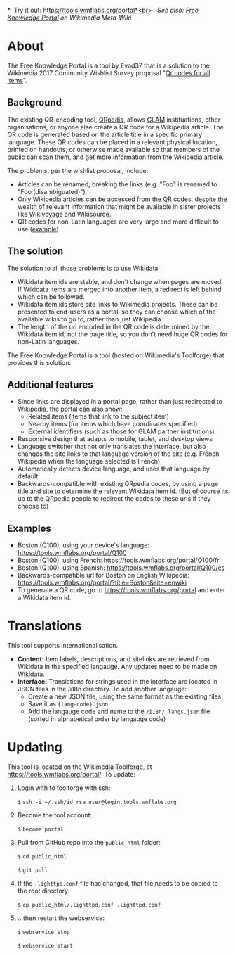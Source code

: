 *&nbsp; Try it out: https://tools.wmflabs.org/portal*<br>
*&nbsp; See also: [Free Knowledge Portal](https://meta.wikimedia.org/wiki/Free_Knowledge_Portal) on Wikimedia Meta-Wiki*

# About
The Free Knowledge Portal is a tool by Evad37 that is a solution to the Wikimedia 2017 Community Wishlist Survey proposal "[Qr codes for all items](https://meta.wikimedia.org/wiki/2017_Community_Wishlist_Survey/Wikidata/Qr_codes_for_all_items)".

## Background
The existing QR-encoding tool, [QRpedia](https://meta.wikimedia.org/wiki/QRpedia), allows [GLAM](https://meta.wikimedia.org/wiki/GLAM) instituations, other organisations, or anyone else create a QR code for a Wikipedia article. The QR code is generated based on the article title in a specific primary language. These QR codes can be placed in a relevant physical location, printed on handouts, or otherwise made available so that members of the public can scan them, and get more information from the Wikipedia article.

The problems, per the wishlist proposal, include:
* Articles can be renamed, breaking the links (e.g. "Foo" is renamed to "Foo (disambiguated)").
* Only Wikipedia articles can be accessed from the QR codes, despite the wealth of relevant information that might be available in sister projects like Wikivoyage and Wikisource.
* QR codes for non-Latin languages are very large and more difficult to use ([example](https://meta.wikimedia.org/wiki/File:QRpedia_code_in_Odessa_-_Bristol_Hotel_-_2.jpg))

## The solution
The solution to all those problems is to use Wikidata:
* Wikidata item ids are stable, and don't change when pages are moved. If Wikidata items are merged into another item, a redirect is left behind which can be followed.
* Wikidata item ids store site links to Wikimedia projects. These can be presented to end-users as a portal, so they can choose which of the available wikis to go to, rather than just Wikipedia
* The length of the url encoded in the QR code is determined by the Wikidata item id, not the page title, so you don't need huge QR codes for non-Latin languages.

The Free Knowledge Portal is a tool (hosted on Wikimedia's Toolforge) that provides this solution.

## Additional features
* Since links are displayed in a portal page, rather than just redirected to Wikipedia, the portal can also show:<!--
--><ul>
* Related items (items that link to the subject item)
* Nearby items (for items which have coordinates specified)
* External identifiers (such as those for GLAM partner institutions)<!--
--></ul>
* Responsive design that adapts to mobile, tablet, and desktop views
* Language switcher that not only translates the interface, but also changes the site links to that language version of the site (e.g. French Wikipedia when the language selected is French)
* Automatically detects device language, and uses that language by default
* Backwards-compatible with existing QRpedia codes, by using a page title and site to determine the relevant Wikidata item id. (But of course its up to the QRpedia people to redirect the codes to these urls if they choose to)

## Examples
* Boston (Q100), using your device's language: https://tools.wmflabs.org/portal/Q100
* Boston (Q100), using French: https://tools.wmflabs.org/portal/Q100/fr
* Boston (Q100), using Spanish: https://tools.wmflabs.org/portal/Q100/es
* Backwards-compatible url for Boston on English Wikipedia: https://tools.wmflabs.org/portal/?title=Boston&site=enwiki
* To generate a QR code, go to https://tools.wmflabs.org/portal and enter a Wikidata item id.

# Translations
This tool supports internationalisation.
* **Content:** Item labels, descriptions, and sitelinks are retrieved from Wikidata in the specified langauge. Any updates need to be made on Wikidata.
* **Interface:** Translations for strings used in the interface are located in JSON files in the /i18n directory. To add another langauge:<!--
--><ul>
* Create a new JSON file, using the same format as the existing files
* Save it as <code>{lang-code}.json</code>
* Add the langauge code and name to the <code>/i18n/_langs.json</code> file (sorted in alphabetical order by langauge code)<!--
--></ul>

# Updating
This tool is located on the Wikimedia Toolforge, at https://tools.wmflabs.org/portal/.
To update:
<ol>
<li>Login with to toolforge with ssh:<p><code>$</code> <code>ssh -i ~/.ssh/id_rsa <i>user</i>@login.tools.wmflabs.org</code></li>
<li>Become the tool account:<p><code>$</code> <code>become portal</code></li>
<li>Pull from GitHub repo into the <code>public_html</code> folder:<p><code>$</code> <code>cd public_html<p>$</code> <code>git pull</code></li>
<li>If the <code>.lighttpd.conf</code> file has changed, that file needs to be copied to the root directory:<p><code>$</code> <code>cp public_html/.lighttpd.conf .lighttpd.conf</code></li>
<li>...then restart the webservice:<p><code>$</code> <code>webservice stop<p>$</code> <code>webservice start</code>
</ol>

